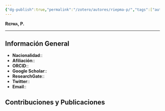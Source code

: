 ```yaml
---
{"dg-publish":true,"permalink":"/zotero/autores/riepma-p/","tags":["autor","researcher"]}
---
```



<span style="font-variant:small-caps; font-weight: bold;"> Riepma, P. </span>

---


## Información General

- **Nacionalidad**:: 
- **Afiliación**:: 
- **ORCID**:: 
- **Google Scholar**:: 
- **ResearchGate**:: 
- **Twitter**:: 
- **Email**::
  
## Contribuciones y Publicaciones





